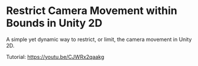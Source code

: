 # Restrict Camera Movement within Bounds in Unity 2D
A simple yet dynamic way to restrict, or limit, the camera movement in Unity 2D.

Tutorial: https://youtu.be/CJWRx2qaakg
